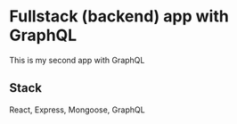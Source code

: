 # Fullstack (backend) app with GraphQL

This is my second app with GraphQL

## Stack

React, Express, Mongoose, GraphQL
